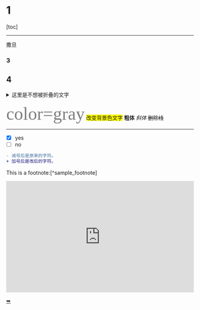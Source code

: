 ﻿# 1
[toc]


---
撒旦

### 3

## 4

<details>
<summary> 这里是不想被折叠的文字</summary>

这里是被折叠的文字。

看不同平台，不一定能正常换行、使用 MarkDown 语法。
</details>



<font color=gray size=32 face="微软雅黑">color=gray</font>
<span style="background:yellow;">改变背景色文字</span>
**粗体**
*斜体*
~~删除线~~

---

- [x] yes 
- [ ] no

```diff
- 减号后是原来的字符。
+ 加号后是改后的字符。
```


This is a footnote:[^sample_footnote]

<embed src="http://www.fhdq.net/" style="width:100%; height: 300px;">

<span id = "jump"></span>
[➥](#jump)